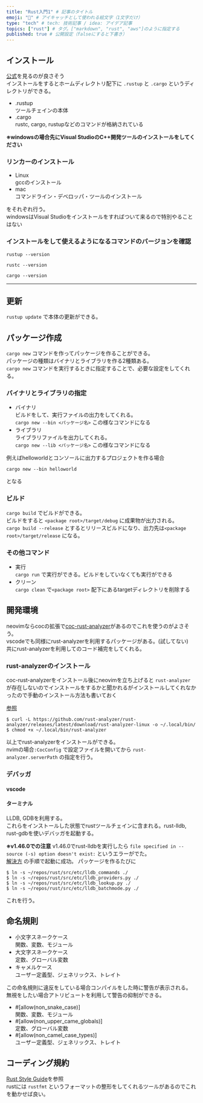 ```yaml
---
title: "Rust入門1" # 記事のタイトル
emoji: "👶" # アイキャッチとして使われる絵文字（1文字だけ）
type: "tech" # tech: 技術記事 / idea: アイデア記事
topics: ["rust"] # タグ。["markdown", "rust", "aws"]のように指定する
published: true # 公開設定（falseにすると下書き）
---
```


## インストール
[公式](https://www.rust-lang.org/ja)を見るのが良さそう  
インストールをするとホームディレクトリ配下に `.rustup` と `.cargo` というディレクトリができる。  
- .rustup  
ツールチェインの本体
- .cargo  
rustc, cargo, rustupなどのコマンドが格納されている

**※windowsの場合先にVisual StudioのC++開発ツールのインストールをしてください**

### リンカーのインストール
- Linux  
gccのインストール
- mac  
コマンドライン・デベロッパ・ツールのインストール

をそれぞれ行う。  
windowsはVisual Studioをインストールをすればついて来るので特別やることはない


### インストールをして使えるようになるコマンドのバージョンを確認
```
rustup --version

rustc --version

cargo --version
```

---

## 更新
`rustup update` で本体の更新ができる。

## パッケージ作成
`cargo new` コマンドを作ってパッケージを作ることができる。  
パッケージの種類はバイナリとライブラリを作る2種類ある。  
`cargo new` コマンドを実行するときに指定することで、必要な設定をしてくれる。

### バイナリとライブラリの指定
- バイナリ  
ビルドをして、実行ファイルの出力をしてくれる。  
`cargo new --bin <パッケージ名>` この様なコマンドになる  
- ライブラリ  
ライブラリファイルを出力してくれる。  
`cargo new --lib <パッケージ名>` この様なコマンドになる  

例えばhelloworldとコンソールに出力するプロジェクトを作る場合

```
cargo new --bin helloworld
```
となる

### ビルド
`cargo build` でビルドができる。  
ビルドをすると `<package root>/target/debug` に成果物が出力される。  
`cargo build --release` とするとリリースビルドになり、出力先は`<package root>/target/release` になる。  

### その他コマンド
- 実行  
`cargo run` で実行ができる。ビルドをしていなくても実行ができる
- クリーン  
`cargo clean` で`<package root>` 配下にあるtargetディレクトリを削除する  

## 開発環境
neovimならcocの拡張で[coc-rust-analyzer](https://github.com/fannheyward/coc-rust-analyzer)があるのでこれを使うのがよさそう。  
vscodeでも同様にrust-analyzerを利用するパッケージがある。(試してない)  
共にrust-analyzerを利用してのコード補完をしてくれる。

### rust-analyzerのインストール
coc-rust-analyzerをインストール後にneovimを立ち上げると `rust-analyzer` が存在しないのでインストールをするかと聞かれるがインストールしてくれなかったので手動のインストール方法も書いておく  

[参照](https://rust-analyzer.github.io/manual.html#rust-analyzer-language-server-binary)
```
$ curl -L https://github.com/rust-analyzer/rust-analyzer/releases/latest/download/rust-analyzer-linux -o ~/.local/bin/ 
$ chmod +x ~/.local/bin/rust-analyzer
```
以上でrust-analyzerをインストールができる。  
nvimの場合`:CocConfig` で設定ファイルを開いてから `rust-analyzer.serverPath` の指定を行う。  

### デバッガ
#### vscode

#### ターミナル
LLDB, GDBを利用する。  
これらをインストールした状態でrustツールチェインに含まれる。rust-lldb, rust-gdbを使いデバッガを起動する。

**※v1.46.0での注意**
v1.46.0でrust-lldbを実行したら `file specified in --source (-s) option doesn't exist:` というエラーがでた。  
[解決方](https://github.com/rust-lang/rust/issues/76006#issuecomment-682255665) の手順で起動に成功。
パッケージを作るたびに
```
$ ln -s ~/repos/rust/src/etc/lldb_commands ./
$ ln -s ~/repos/rust/src/etc/lldb_providers.py ./
$ ln -s ~/repos/rust/src/etc/lldb_lookup.py ./
$ ln -s ~/repos/rust/src/etc/lldb_batchmode.py ./
```
これを行う。

## 命名規則
- 小文字スネークケース  
関数、変数、モジュール
- 大文字スネークケース  
定数、グローバル変数
- キャメルケース  
ユーザー定義型、ジェネリックス、トレイト

この命名規則に違反をしている場合コンパイルをした時に警告が表示される。  
無視をしたい場合アトリビュートを利用して警告の抑制ができる。  

- #[allow(non_snake_case)]  
関数、変数、モジュール
- #[allow(non_upper_came_globals)]  
定数、グローバル変数
- #[allow(non_camel_case_types)]  
ユーザー定義型、ジェネリックス、トレイト

## コーディング規約
[Rust Style Guide](https://github.com/rust-dev-tools/fmt-rfcs/blob/master/guide/guide.md)を参照  
rustには `rustfmt` というフォーマットの整形をしてくれるツールがあるのでこれを動かせば良い。  
